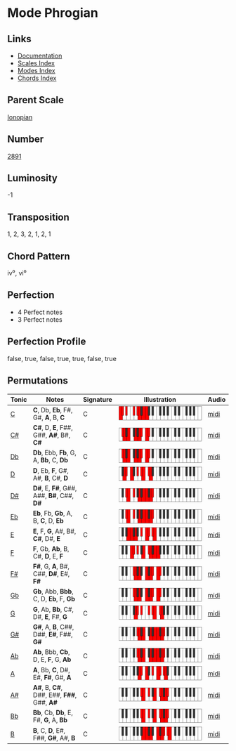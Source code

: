 # Mode Phrogian

## Links

- [Documentation](README.md)
- [Scales Index](Scales.md)
- [Modes Index](Modes.md)
- [Chords Index](Chords.md)

## Parent Scale

[Ionopian](ScaleIonopian.md)

## Number

[2891](https://ianring.com/musictheory/scales/2891)

## Luminosity

-1

## Transposition

1, 2, 3, 2, 1, 2, 1

## Chord Pattern

iv⁰, vi⁰

## Perfection

- 4 Perfect notes
- 3 Perfect notes

## Perfection Profile

false, true, false, true, true, false, true

## Permutations

| Tonic | Notes | Signature | Illustration | Audio |
|-------|-------|-----------|--------------|-------|
| [C](ModeCNaturalPhrogian.md) | **C**, Db, **Eb**, F#, G#, **A**, B, **C** | C | ![CNaturalPhrogian](ModeCNaturalPhrogian.png) | [midi](https://github.com/edipermadi/music/blob/main/docs/ModeCNaturalPhrogian.mid?raw=true) |
| [C#](ModeCSharpPhrogian.md) | **C#**, D, **E**, F##, G##, **A#**, B#, **C#** | C | ![CSharpPhrogian](ModeCSharpPhrogian.png) | [midi](https://github.com/edipermadi/music/blob/main/docs/ModeCSharpPhrogian.mid?raw=true) |
| [Db](ModeDFlatPhrogian.md) | **Db**, Ebb, **Fb**, G, A, **Bb**, C, **Db** | C | ![DFlatPhrogian](ModeDFlatPhrogian.png) | [midi](https://github.com/edipermadi/music/blob/main/docs/ModeDFlatPhrogian.mid?raw=true) |
| [D](ModeDNaturalPhrogian.md) | **D**, Eb, **F**, G#, A#, **B**, C#, **D** | C | ![DNaturalPhrogian](ModeDNaturalPhrogian.png) | [midi](https://github.com/edipermadi/music/blob/main/docs/ModeDNaturalPhrogian.mid?raw=true) |
| [D#](ModeDSharpPhrogian.md) | **D#**, E, **F#**, G##, A##, **B#**, C##, **D#** | C | ![DSharpPhrogian](ModeDSharpPhrogian.png) | [midi](https://github.com/edipermadi/music/blob/main/docs/ModeDSharpPhrogian.mid?raw=true) |
| [Eb](ModeEFlatPhrogian.md) | **Eb**, Fb, **Gb**, A, B, **C**, D, **Eb** | C | ![EFlatPhrogian](ModeEFlatPhrogian.png) | [midi](https://github.com/edipermadi/music/blob/main/docs/ModeEFlatPhrogian.mid?raw=true) |
| [E](ModeENaturalPhrogian.md) | **E**, F, **G**, A#, B#, **C#**, D#, **E** | C | ![ENaturalPhrogian](ModeENaturalPhrogian.png) | [midi](https://github.com/edipermadi/music/blob/main/docs/ModeENaturalPhrogian.mid?raw=true) |
| [F](ModeFNaturalPhrogian.md) | **F**, Gb, **Ab**, B, C#, **D**, E, **F** | C | ![FNaturalPhrogian](ModeFNaturalPhrogian.png) | [midi](https://github.com/edipermadi/music/blob/main/docs/ModeFNaturalPhrogian.mid?raw=true) |
| [F#](ModeFSharpPhrogian.md) | **F#**, G, **A**, B#, C##, **D#**, E#, **F#** | C | ![FSharpPhrogian](ModeFSharpPhrogian.png) | [midi](https://github.com/edipermadi/music/blob/main/docs/ModeFSharpPhrogian.mid?raw=true) |
| [Gb](ModeGFlatPhrogian.md) | **Gb**, Abb, **Bbb**, C, D, **Eb**, F, **Gb** | C | ![GFlatPhrogian](ModeGFlatPhrogian.png) | [midi](https://github.com/edipermadi/music/blob/main/docs/ModeGFlatPhrogian.mid?raw=true) |
| [G](ModeGNaturalPhrogian.md) | **G**, Ab, **Bb**, C#, D#, **E**, F#, **G** | C | ![GNaturalPhrogian](ModeGNaturalPhrogian.png) | [midi](https://github.com/edipermadi/music/blob/main/docs/ModeGNaturalPhrogian.mid?raw=true) |
| [G#](ModeGSharpPhrogian.md) | **G#**, A, **B**, C##, D##, **E#**, F##, **G#** | C | ![GSharpPhrogian](ModeGSharpPhrogian.png) | [midi](https://github.com/edipermadi/music/blob/main/docs/ModeGSharpPhrogian.mid?raw=true) |
| [Ab](ModeAFlatPhrogian.md) | **Ab**, Bbb, **Cb**, D, E, **F**, G, **Ab** | C | ![AFlatPhrogian](ModeAFlatPhrogian.png) | [midi](https://github.com/edipermadi/music/blob/main/docs/ModeAFlatPhrogian.mid?raw=true) |
| [A](ModeANaturalPhrogian.md) | **A**, Bb, **C**, D#, E#, **F#**, G#, **A** | C | ![ANaturalPhrogian](ModeANaturalPhrogian.png) | [midi](https://github.com/edipermadi/music/blob/main/docs/ModeANaturalPhrogian.mid?raw=true) |
| [A#](ModeASharpPhrogian.md) | **A#**, B, **C#**, D##, E##, **F##**, G##, **A#** | C | ![ASharpPhrogian](ModeASharpPhrogian.png) | [midi](https://github.com/edipermadi/music/blob/main/docs/ModeASharpPhrogian.mid?raw=true) |
| [Bb](ModeBFlatPhrogian.md) | **Bb**, Cb, **Db**, E, F#, **G**, A, **Bb** | C | ![BFlatPhrogian](ModeBFlatPhrogian.png) | [midi](https://github.com/edipermadi/music/blob/main/docs/ModeBFlatPhrogian.mid?raw=true) |
| [B](ModeBNaturalPhrogian.md) | **B**, C, **D**, E#, F##, **G#**, A#, **B** | C | ![BNaturalPhrogian](ModeBNaturalPhrogian.png) | [midi](https://github.com/edipermadi/music/blob/main/docs/ModeBNaturalPhrogian.mid?raw=true) |
